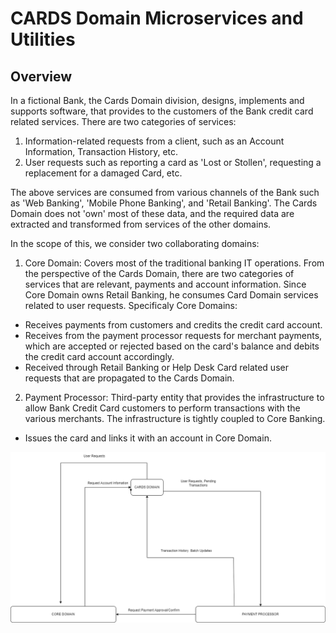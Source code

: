 # CARDS Domain Microservices and Utilities
## Overview
In a fictional Bank, the Cards Domain division, designs, implements and supports software, that provides to the customers of the Bank credit card related services.
There are two categories of services:

1. Information-related requests from a client, such as an Account Information, Transaction History, etc.
2. User requests such as reporting a card as 'Lost or Stollen', requesting a replacement for a damaged Card, etc.

The above services are consumed from various channels of the Bank such as 'Web Banking', 'Mobile Phone Banking', and 'Retail Banking'.
The Cards Domain does not 'own' most of these data, and the required data are extracted and transformed from services of the other domains.

In the scope of this, we consider two collaborating domains:
1. Core Domain: Covers most of the traditional banking IT operations. From the perspective of the Cards Domain, there are two categories of services that are relevant, payments and account information. Since Core Domain owns Retail Banking, he consumes Card Domain services related to user requests. Specificaly Core Domains:
- Receives payments from customers and credits the credit card account.
- Receives from the payment processor requests for merchant payments, which are accepted or rejected based on the card's balance and debits the credit card account accordingly.
- Received through Retail Banking or Help Desk Card related user requests that are propagated to the Cards Domain.
2. Payment Processor: Third-party entity that provides the infrastructure to allow Bank Credit Card customers to perform transactions with the various merchants. The infrastructure is tightly coupled to Core Banking.
- Issues the card and links it with an account in Core Domain.

![Domain Interconnect](images/DomainInterconnect.png)
